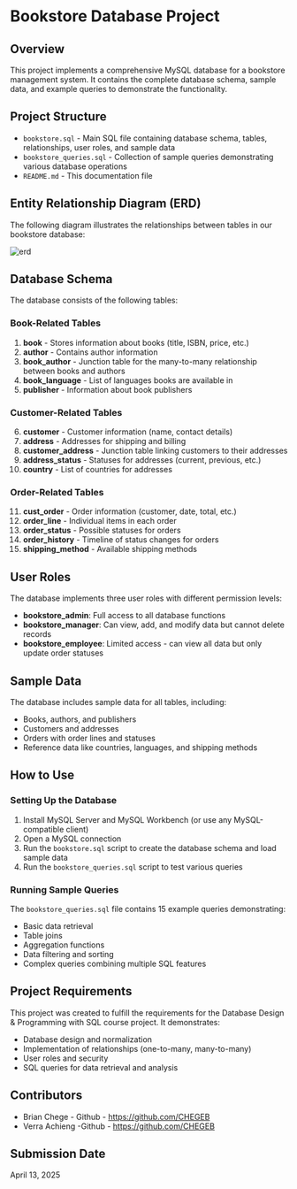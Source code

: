 # Bookstore Database Project

## Overview
This project implements a comprehensive MySQL database for a bookstore management system. It contains the complete database schema, sample data, and example queries to demonstrate the functionality.

## Project Structure
- `bookstore.sql` - Main SQL file containing database schema, tables, relationships, user roles, and sample data
- `bookstore_queries.sql` - Collection of sample queries demonstrating various database operations
- `README.md` - This documentation file

## Entity Relationship Diagram (ERD)
The following diagram illustrates the relationships between tables in our bookstore database:

![erd](https://github.com/user-attachments/assets/9e00714a-acca-4bec-bdac-ace0e14b6aec)


## Database Schema

The database consists of the following tables:

### Book-Related Tables
1. **book** - Stores information about books (title, ISBN, price, etc.)
2. **author** - Contains author information
3. **book_author** - Junction table for the many-to-many relationship between books and authors
4. **book_language** - List of languages books are available in
5. **publisher** - Information about book publishers

### Customer-Related Tables
6. **customer** - Customer information (name, contact details)
7. **address** - Addresses for shipping and billing
8. **customer_address** - Junction table linking customers to their addresses
9. **address_status** - Statuses for addresses (current, previous, etc.)
10. **country** - List of countries for addresses

### Order-Related Tables
11. **cust_order** - Order information (customer, date, total, etc.)
12. **order_line** - Individual items in each order
13. **order_status** - Possible statuses for orders
14. **order_history** - Timeline of status changes for orders
15. **shipping_method** - Available shipping methods

## User Roles
The database implements three user roles with different permission levels:
- **bookstore_admin**: Full access to all database functions
- **bookstore_manager**: Can view, add, and modify data but cannot delete records
- **bookstore_employee**: Limited access - can view all data but only update order statuses

## Sample Data
The database includes sample data for all tables, including:
- Books, authors, and publishers
- Customers and addresses
- Orders with order lines and statuses
- Reference data like countries, languages, and shipping methods

## How to Use

### Setting Up the Database
1. Install MySQL Server and MySQL Workbench (or use any MySQL-compatible client)
2. Open a MySQL connection
3. Run the `bookstore.sql` script to create the database schema and load sample data
4. Run the `bookstore_queries.sql` script to test various queries

### Running Sample Queries
The `bookstore_queries.sql` file contains 15 example queries demonstrating:
- Basic data retrieval
- Table joins
- Aggregation functions
- Data filtering and sorting
- Complex queries combining multiple SQL features

## Project Requirements
This project was created to fulfill the requirements for the Database Design & Programming with SQL course project. It demonstrates:
- Database design and normalization
- Implementation of relationships (one-to-many, many-to-many)
- User roles and security
- SQL queries for data retrieval and analysis

## Contributors
- Brian Chege - Github - https://github.com/CHEGEB
- Verra Achieng -Github - https://github.com/CHEGEB

## Submission Date
April 13, 2025
